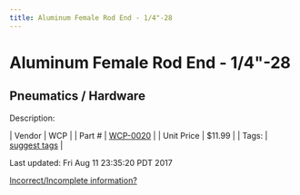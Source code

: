 ```yaml
---
title: Aluminum Female Rod End - 1/4"-28
---
```


# Aluminum Female Rod End - 1/4"-28
## Pneumatics / Hardware
Description: 	 

| Vendor | WCP | 
| Part # | [WCP-0020](http://www.wcproducts.net/WCP-0020) | 
| Unit Price | $11.99 | 
| Tags: | [suggest tags](https://docs.google.com/forms/d/e/1FAIpQLSeWyY8v3RgOty-MyWmh9U0iivNYN_molChYyS-0U-o-kOAv_g/viewform) | 

Last updated: Fri Aug 11 23:35:20 PDT 2017

 [Incorrect/Incomplete information?](https://docs.google.com/forms/d/e/1FAIpQLSeWyY8v3RgOty-MyWmh9U0iivNYN_molChYyS-0U-o-kOAv_g/viewform)